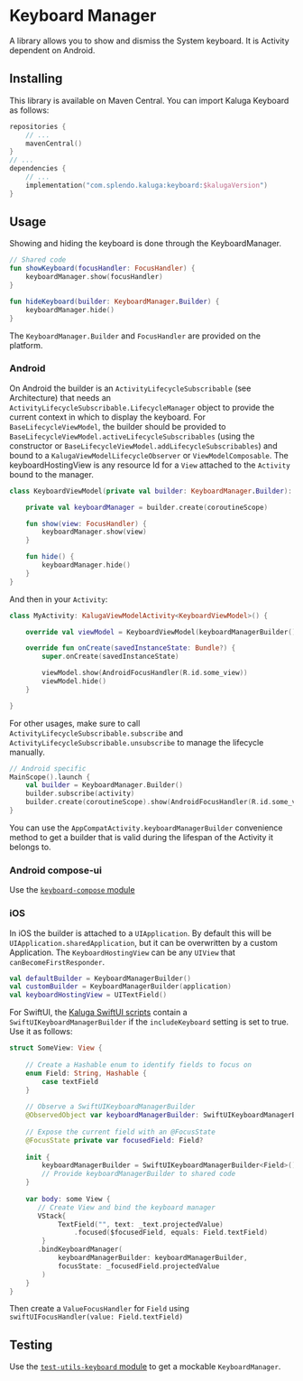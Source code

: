 # Keyboard Manager

A library allows you to show and dismiss the System keyboard.
It is Activity dependent on Android.

## Installing
This library is available on Maven Central. You can import Kaluga Keyboard as follows:

```kotlin
repositories {
    // ...
    mavenCentral()
}
// ...
dependencies {
    // ...
    implementation("com.splendo.kaluga:keyboard:$kalugaVersion")
}
```

## Usage

Showing and hiding the keyboard is done through the KeyboardManager.

```kotlin
// Shared code
fun showKeyboard(focusHandler: FocusHandler) {
    keyboardManager.show(focusHandler)
}

fun hideKeyboard(builder: KeyboardManager.Builder) {
    keyboardManager.hide()
}
```

The `KeyboardManager.Builder` and `FocusHandler` are provided on the platform.

### Android
On Android the builder is an `ActivityLifecycleSubscribable` (see Architecture) that needs an `ActivityLifecycleSubscribable.LifecycleManager` object to provide the current context in which to display the keyboard.
For `BaseLifecycleViewModel`, the builder should be provided to `BaseLifecycleViewModel.activeLifecycleSubscribables` (using the constructor or `BaseLifecycleViewModel.addLifecycleSubscribables`) and bound to a `KalugaViewModelLifecycleObserver` or `ViewModelComposable`.
The keyboardHostingView is any resource Id for a `View` attached to the `Activity` bound to the manager.

```kotlin
class KeyboardViewModel(private val builder: KeyboardManager.Builder): BaseLifecycleViewModel(builder) {

    private val keyboardManager = builder.create(coroutineScope)

    fun show(view: FocusHandler) {
        keyboardManager.show(view)
    }

    fun hide() {
        keyboardManager.hide()
    }
}
```

And then in your `Activity`:

```kotlin
class MyActivity: KalugaViewModelActivity<KeyboardViewModel>() {

    override val viewModel = KeyboardViewModel(keyboardManagerBuilder())

    override fun onCreate(savedInstanceState: Bundle?) {
        super.onCreate(savedInstanceState)

        viewModel.show(AndroidFocusHandler(R.id.some_view))
        viewModel.hide()
    }

}
```

For other usages, make sure to call `ActivityLifecycleSubscribable.subscribe` and `ActivityLifecycleSubscribable.unsubscribe` to manage the lifecycle manually.

```kotlin
// Android specific
MainScope().launch {
    val builder = KeyboardManager.Builder()
    builder.subscribe(activity)
    builder.create(coroutineScope).show(AndroidFocusHandler(R.id.some_view))
}
```

You can use the `AppCompatActivity.keyboardManagerBuilder` convenience method to get a builder that is valid during the lifespan of the Activity it belongs to.

### Android compose-ui
Use the [`keyboard-compose` module](../keyboard-compose)

### iOS
In iOS the builder is attached to a `UIApplication`. By default this will be ` UIApplication.sharedApplication`, but it can be overwritten by a custom Application. The `KeyboardHostingView` can be any `UIView` that `canBecomeFirstResponder`.

```kotlin
val defaultBuilder = KeyboardManagerBuilder()
val customBuilder = KeyboardManagerBuilder(application)
val keyboardHostingView = UITextField()
```

For SwiftUI, the [Kaluga SwiftUI scripts](https://github.com/splendo/kaluga-swiftui) contain a `SwiftUIKeyboardManagerBuilder` if the `includeKeyboard` setting is set to true.
Use it as follows:

```swift
struct SomeView: View {
    
    // Create a Hashable enum to identify fields to focus on
    enum Field: String, Hashable {
        case textField
    }
    
    // Observe a SwiftUIKeyboardManagerBuilder
    @ObservedObject var keyboardManagerBuilder: SwiftUIKeyboardManagerBuilder<Field>
    
    // Expose the current field with an @FocusState
    @FocusState private var focusedField: Field?
    
    init {
        keyboardManagerBuilder = SwiftUIKeyboardManagerBuilder<Field>()
        // Provide keyboardManagerBuilder to shared code
    }
    
    var body: some View {
       // Create View and bind the keyboard manager
       VStack{
            TextField("", text: _text.projectedValue)
                .focused($focusedField, equals: Field.textField)
        }
       .bindKeyboardManager(
            keyboardManagerBuilder: keyboardManagerBuilder,
            focusState: _focusedField.projectedValue
        )
    }
}
```

Then create a `ValueFocusHandler` for `Field` using `swiftUIFocusHandler(value: Field.textField)`

## Testing
Use the [`test-utils-keyboard` module](../test-utils-keyboard) to get a mockable `KeyboardManager`.
